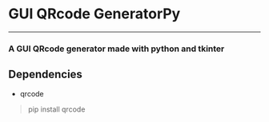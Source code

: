 # GUI QRcode GeneratorPy
--------------------------
### A GUI QRcode generator made with python and tkinter

## Dependencies
- qrcode

>pip install qrcode

